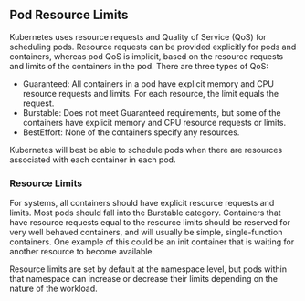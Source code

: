 ## Pod Resource Limits

Kubernetes uses resource requests and Quality of Service \(QoS\) for scheduling pods. Resource requests can be provided explicitly for pods and containers, whereas pod QoS is implicit, based on the resource requests and limits of the containers in the pod. There are three types of QoS:

- Guaranteed: All containers in a pod have explicit memory and CPU resource requests and limits. For each resource, the limit equals the request.
- Burstable: Does not meet Guaranteed requirements, but some of the containers have explicit memory and CPU resource requests or limits.
- BestEffort: None of the containers specify any resources.

Kubernetes will best be able to schedule pods when there are resources associated with each container in each pod.

### Resource Limits

For systems, all containers should have explicit resource requests and limits. Most pods should fall into the Burstable category. Containers that have resource requests equal to the resource limits should be reserved for very well behaved containers, and will usually be simple, single-function containers. One example of this could be an init container that is waiting for another resource to become available.

Resource limits are set by default at the namespace level, but pods within that namespace can increase or decrease their limits depending on the nature of the workload.



